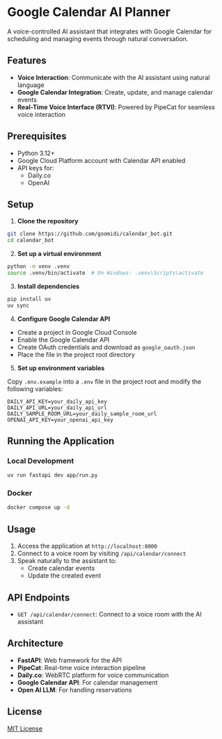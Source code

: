 # Google Calendar AI Planner

A voice-controlled AI assistant that integrates with Google Calendar for scheduling and managing events through natural conversation.

## Features

- **Voice Interaction**: Communicate with the AI assistant using natural language
- **Google Calendar Integration**: Create, update, and manage calendar events
- **Real-Time Voice Interface (RTVI)**: Powered by PipeCat for seamless voice interaction

## Prerequisites

- Python 3.12+
- Google Cloud Platform account with Calendar API enabled
- API keys for:
  - Daily.co
  - OpenAI

## Setup

1. **Clone the repository**

```bash
git clone https://github.com/goomidi/calendar_bot.git
cd calendar_bot
```

2. **Set up a virtual environment**

```bash
python -m venv .venv
source .venv/bin/activate  # On Windows: .venv\Scripts\activate
```

3. **Install dependencies**

```bash
pip install uv
uv sync
```

4. **Configure Google Calendar API**

- Create a project in Google Cloud Console
- Enable the Google Calendar API
- Create OAuth credentials and download as `google_oauth.json`
- Place the file in the project root directory

5. **Set up environment variables**

Copy `.env.example` into a `.env` file in the project root and modify the following variables:

```
DAILY_API_KEY=your_daily_api_key
DAILY_API_URL=your_daily_api_url
DAILY_SAMPLE_ROOM_URL=your_daily_sample_room_url
OPENAI_API_KEY=your_openai_api_key
```

## Running the Application

### Local Development

```bash
uv run fastapi dev app/run.py
```

### Docker

```bash
docker compose up -d
```

## Usage

1. Access the application at `http://localhost:8000`
2. Connect to a voice room by visiting `/api/calendar/connect`
3. Speak naturally to the assistant to:
   - Create calendar events
   - Update the created event

## API Endpoints

- `GET /api/calendar/connect`: Connect to a voice room with the AI assistant

## Architecture

- **FastAPI**: Web framework for the API
- **PipeCat**: Real-time voice interaction pipeline
- **Daily.co**: WebRTC platform for voice communication
- **Google Calendar API**: For calendar management
- **Open AI LLM**: For handling reservations

## License

[MIT License](LICENSE)
